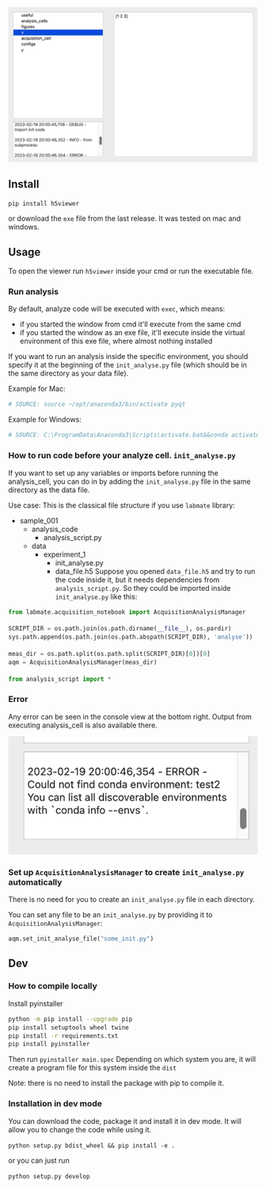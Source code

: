 ![docs/img/main_window.png](./docs/img/main_window.png)

## Install

`pip install h5viewer`

or download the `exe` file from the last release.
It was tested on mac and windows.

## Usage
To open the viewer run `h5viewer` inside your cmd or run the executable file.

### Run analysis
By default, analyze code will be executed with `exec`, which means:
- if you started the window from cmd it'll execute from the same cmd
- if you started the window as an exe file, it'll execute inside the virtual environment of this exe file, where almost nothing installed

If you want to run an analysis inside the specific environment, you should specify it at the beginning of the `init_analyse.py` file (which should be in the same directory as your data file).

Example for Mac:
```python
# SOURCE: source ~/opt/anaconda3/bin/activate pyqt
```
Example for Windows:
```python
# SOURCE: C:\ProgramData\Anaconda3\Scripts\activate.bat&&conda activate pyqt
```

### How to run code before your analyze cell. `init_analyse.py`
If you want to set up any variables or imports before running the analysis_cell, you can do in by adding the `init_analyse.py` file in the same directory as the data file.

Use case:
This is the classical file structure if you use `labmate` library:
- sample_001
    - analysis_code
        - analysis_script.py
    - data
        - experiment_1
            - init_analyse.py
            - data_file.h5
Suppose you opened `data_file.h5` and try to run the code inside it, but it needs dependencies from `analysis_script.py`. So they could be imported inside `init_analyse.py` like this:
```python
from labmate.acquisition_notebook import AcquisitionAnalysisManager

SCRIPT_DIR = os.path.join(os.path.dirname(__file__), os.pardir)
sys.path.append(os.path.join(os.path.abspath(SCRIPT_DIR), 'analyse'))

meas_dir = os.path.split(os.path.split(SCRIPT_DIR)[0])[0]
aqm = AcquisitionAnalysisManager(meas_dir)

from analysis_script import *
```


### Error
Any error can be seen in the console view at the bottom right. Output from executing analysis_cell is also available there.

![docs/img/logger.png](./docs/img/logger.png)


### Set up `AcquisitionAnalysisManager` to create `init_analyse.py` automatically
There is no need for you to create an `init_analyse.py` file in each directory.

You can set any file to be an `init_analyse.py` by providing it to `AcquisitionAnalysisManager`:
```python
aqm.set_init_analyse_file("some_init.py")
```


## Dev

### How to compile locally
Install pyinstaller
```bash
python -m pip install --upgrade pip
pip install setuptools wheel twine
pip install -r requirements.txt
pip install pyinstaller
```
Then run
`pyinstaller main.spec`
Depending on which system you are, it will create a program file for this system inside the `dist`

Note: there is no need to install the package with pip to compile it.

### Installation in dev mode

You can download the code, package it and install it in dev mode. It will allow you to change the code while using it.

`python setup.py bdist_wheel && pip install -e .`

or you can just run 

`python setup.py develop`
